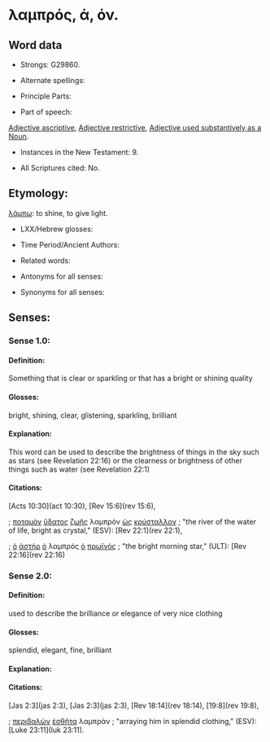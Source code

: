 # λαμπρός, ά, όν.

<!-- Status: S3=Needs2ndReview -->
<!-- Lexica used for edits: FFM, LN, BDAG, A-S -->

## Word data

* Strongs: G29860.

* Alternate spellings:



* Principle Parts: 


* Part of speech: 

[Adjective ascriptive](http://ugg.readthedocs.io/en/latest/adjective_ascriptive.html),
[Adjective restrictive](http://ugg.readthedocs.io/en/latest/adjective_restrictive.html),
[Adjective used substantively as a Noun](http://ugg.readthedocs.io/en/latest/noun_substantive_adj.html).

* Instances in the New Testament: 9.

* All Scriptures cited: No.

## Etymology: 

[λάμπω](../G29890/01.md): to shine, to give light.

* LXX/Hebrew glosses: 


* Time Period/Ancient Authors: 


* Related words: 

* Antonyms for all senses:

* Synonyms for all senses: 


## Senses: 


### Sense  1.0: 

#### Definition: 

Something that is clear or sparkling or that has a bright or shining quality

#### Glosses: 

bright, shining, clear, glistening, sparkling, brilliant

#### Explanation: 

This word can be used to describe the brightness of things in the sky such as stars (see Revelation 22:16) or the clearness or brightness of other things such as water (see Revelation 22:1)

#### Citations: 

[Acts 10:30](act 10:30), [Rev 15:6](rev 15:6),

; [ποταμὸν](../G42150/01.md) [ὕδατος](../G52040/01.md) [ζωῆς](../G22220/01.md) λαμπρὸν [ὡς](../G56130/01.md) [κρύσταλλον](../G29300/01.md)
; "the river of the water of life, bright as crystal," (ESV):
[Rev 22:1](rev 22:1),

; [ὁ](../G35880/01.md) [ἀστήρ](../G07920/01.md) [ὁ](../G35880/01.md) λαμπρός [ὁ](../G35880/01.md) [πρωϊνός](../G44070/01.md) 
; "the bright morning star," (ULT):
[Rev 22:16](rev 22:16)


### Sense  2.0: 

#### Definition: 

used to describe the brilliance or elegance of very nice clothing 

#### Glosses: 

splendid, elegant, fine, brilliant

#### Explanation: 



#### Citations: 

[Jas 2:3](jas 2:3), [Jas 2:3](jas 2:3), [Rev 18:14](rev 18:14), [19:8](rev 19:8),

; [περιβαλὼν](../G40160/01.md) [ἐσθῆτα](../G20660/01.md) λαμπρὰν
; "arraying him in splendid clothing," (ESV): 
[Luke 23:11](luk 23:11). 







